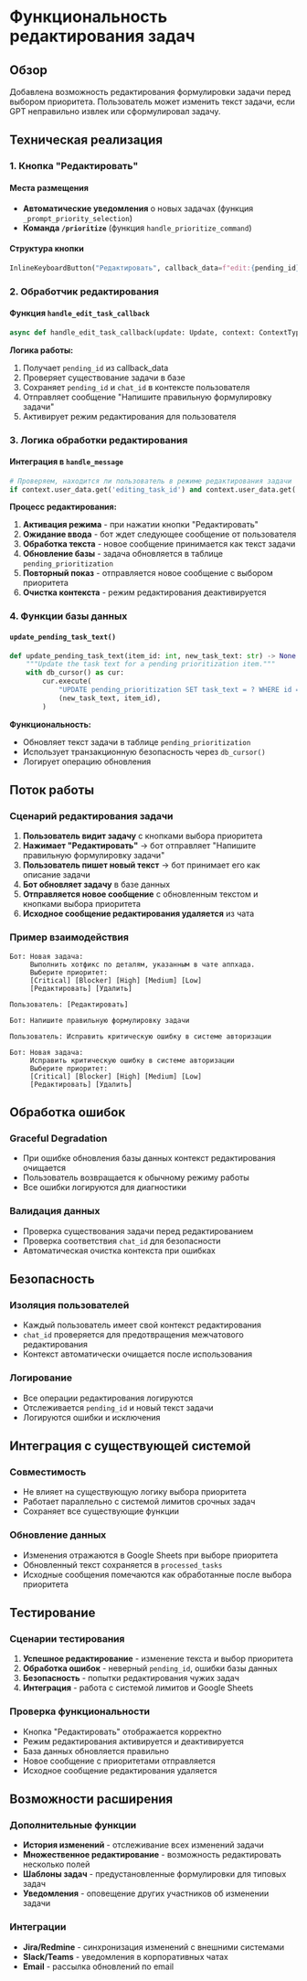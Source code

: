 # Функциональность редактирования задач

## Обзор

Добавлена возможность редактирования формулировки задачи перед выбором приоритета. Пользователь может изменить текст задачи, если GPT неправильно извлек или сформулировал задачу.

## Техническая реализация

### 1. Кнопка "Редактировать"

#### Места размещения
- **Автоматические уведомления** о новых задачах (функция `_prompt_priority_selection`)
- **Команда `/prioritize`** (функция `handle_prioritize_command`)

#### Структура кнопки
```python
InlineKeyboardButton("Редактировать", callback_data=f"edit:{pending_id}")
```

### 2. Обработчик редактирования

#### Функция `handle_edit_task_callback`
```python
async def handle_edit_task_callback(update: Update, context: ContextTypes.DEFAULT_TYPE) -> None:
```

**Логика работы:**
1. Получает `pending_id` из callback_data
2. Проверяет существование задачи в базе
3. Сохраняет `pending_id` и `chat_id` в контексте пользователя
4. Отправляет сообщение "Напишите правильную формулировку задачи"
5. Активирует режим редактирования для пользователя

### 3. Логика обработки редактирования

#### Интеграция в `handle_message`
```python
# Проверяем, находится ли пользователь в режиме редактирования задачи
if context.user_data.get('editing_task_id') and context.user_data.get('editing_chat_id') == chat.id:
```

**Процесс редактирования:**
1. **Активация режима** - при нажатии кнопки "Редактировать"
2. **Ожидание ввода** - бот ждет следующее сообщение от пользователя
3. **Обработка текста** - новое сообщение принимается как текст задачи
4. **Обновление базы** - задача обновляется в таблице `pending_prioritization`
5. **Повторный показ** - отправляется новое сообщение с выбором приоритета
6. **Очистка контекста** - режим редактирования деактивируется

### 4. Функции базы данных

#### `update_pending_task_text()`
```python
def update_pending_task_text(item_id: int, new_task_text: str) -> None:
    """Update the task text for a pending prioritization item."""
    with db_cursor() as cur:
        cur.execute(
            "UPDATE pending_prioritization SET task_text = ? WHERE id = ?",
            (new_task_text, item_id),
        )
```

**Функциональность:**
- Обновляет текст задачи в таблице `pending_prioritization`
- Использует транзакционную безопасность через `db_cursor()`
- Логирует операцию обновления

## Поток работы

### Сценарий редактирования задачи

1. **Пользователь видит задачу** с кнопками выбора приоритета
2. **Нажимает "Редактировать"** → бот отправляет "Напишите правильную формулировку задачи"
3. **Пользователь пишет новый текст** → бот принимает его как описание задачи
4. **Бот обновляет задачу** в базе данных
5. **Отправляется новое сообщение** с обновленным текстом и кнопками выбора приоритета
6. **Исходное сообщение редактирования удаляется** из чата

### Пример взаимодействия

```
Бот: Новая задача:
     Выполнить хотфикс по деталям, указанным в чате аппхада.
     Выберите приоритет:
     [Critical] [Blocker] [High] [Medium] [Low]
     [Редактировать] [Удалить]

Пользователь: [Редактировать]

Бот: Напишите правильную формулировку задачи

Пользователь: Исправить критическую ошибку в системе авторизации

Бот: Новая задача:
     Исправить критическую ошибку в системе авторизации
     Выберите приоритет:
     [Critical] [Blocker] [High] [Medium] [Low]
     [Редактировать] [Удалить]
```

## Обработка ошибок

### Graceful Degradation
- При ошибке обновления базы данных контекст редактирования очищается
- Пользователь возвращается к обычному режиму работы
- Все ошибки логируются для диагностики

### Валидация данных
- Проверка существования задачи перед редактированием
- Проверка соответствия `chat_id` для безопасности
- Автоматическая очистка контекста при ошибках

## Безопасность

### Изоляция пользователей
- Каждый пользователь имеет свой контекст редактирования
- `chat_id` проверяется для предотвращения межчатового редактирования
- Контекст автоматически очищается после использования

### Логирование
- Все операции редактирования логируются
- Отслеживается `pending_id` и новый текст задачи
- Логируются ошибки и исключения

## Интеграция с существующей системой

### Совместимость
- Не влияет на существующую логику выбора приоритета
- Работает параллельно с системой лимитов срочных задач
- Сохраняет все существующие функции

### Обновление данных
- Изменения отражаются в Google Sheets при выборе приоритета
- Обновленный текст сохраняется в `processed_tasks`
- Исходные сообщения помечаются как обработанные после выбора приоритета

## Тестирование

### Сценарии тестирования
1. **Успешное редактирование** - изменение текста и выбор приоритета
2. **Обработка ошибок** - неверный `pending_id`, ошибки базы данных
3. **Безопасность** - попытки редактирования чужих задач
4. **Интеграция** - работа с системой лимитов и Google Sheets

### Проверка функциональности
- Кнопка "Редактировать" отображается корректно
- Режим редактирования активируется и деактивируется
- База данных обновляется правильно
- Новое сообщение с приоритетами отправляется
- Исходное сообщение редактирования удаляется

## Возможности расширения

### Дополнительные функции
- **История изменений** - отслеживание всех изменений задачи
- **Множественное редактирование** - возможность редактировать несколько полей
- **Шаблоны задач** - предустановленные формулировки для типовых задач
- **Уведомления** - оповещение других участников об изменении задачи

### Интеграции
- **Jira/Redmine** - синхронизация изменений с внешними системами
- **Slack/Teams** - уведомления в корпоративных чатах
- **Email** - рассылка обновлений по email
